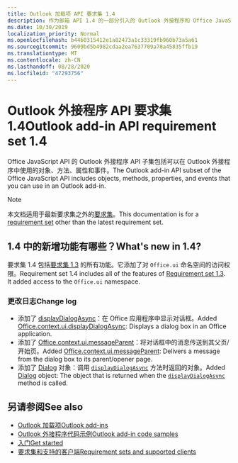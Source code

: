 ```yaml
---
title: Outlook 加载项 API 要求集 1.4
description: 作为邮箱 API 1.4 的一部分引入的 Outlook 外接程序和 Office JavaScript Api 的功能和 Api。
ms.date: 10/30/2019
localization_priority: Normal
ms.openlocfilehash: b4460315412e1a82473a1c33319fb960b73a5a61
ms.sourcegitcommit: 9609bd5b4982cdaa2ea7637709a78a45835ffb19
ms.translationtype: MT
ms.contentlocale: zh-CN
ms.lasthandoff: 08/28/2020
ms.locfileid: "47293756"
---
```

# <a name="outlook-add-in-api-requirement-set-14"></a><span data-ttu-id="ab448-103">Outlook 外接程序 API 要求集 1.4</span><span class="sxs-lookup"><span data-stu-id="ab448-103">Outlook add-in API requirement set 1.4</span></span>

<span data-ttu-id="ab448-104">Office JavaScript API 的 Outlook 外接程序 API 子集包括可以在 Outlook 外接程序中使用的对象、方法、属性和事件。</span><span class="sxs-lookup"><span data-stu-id="ab448-104">The Outlook add-in API subset of the Office JavaScript API includes objects, methods, properties, and events that you can use in an Outlook add-in.</span></span>

> [!NOTE]
> <span data-ttu-id="ab448-105">本文档适用于最新要求集之外的[要求集](../../requirement-sets/outlook-api-requirement-sets.md)。</span><span class="sxs-lookup"><span data-stu-id="ab448-105">This documentation is for a [requirement set](../../requirement-sets/outlook-api-requirement-sets.md) other than the latest requirement set.</span></span>

## <a name="whats-new-in-14"></a><span data-ttu-id="ab448-106">1.4 中的新增功能有哪些？</span><span class="sxs-lookup"><span data-stu-id="ab448-106">What's new in 1.4?</span></span>

<span data-ttu-id="ab448-p101">要求集 1.4 包括[要求集 1.3](../requirement-set-1.3/outlook-requirement-set-1.3.md) 的所有功能。它添加了对 `Office.ui` 命名空间的访问权限。</span><span class="sxs-lookup"><span data-stu-id="ab448-p101">Requirement set 1.4 includes all of the features of [Requirement set 1.3](../requirement-set-1.3/outlook-requirement-set-1.3.md). It added access to the `Office.ui` namespace.</span></span>

### <a name="change-log"></a><span data-ttu-id="ab448-109">更改日志</span><span class="sxs-lookup"><span data-stu-id="ab448-109">Change log</span></span>

- <span data-ttu-id="ab448-110">添加了 [displayDialogAsync](/javascript/api/office/office.ui#displaydialogasync-startaddress--options--callback-)：在 Office 应用程序中显示对话框。</span><span class="sxs-lookup"><span data-stu-id="ab448-110">Added [Office.context.ui.displayDialogAsync](/javascript/api/office/office.ui#displaydialogasync-startaddress--options--callback-): Displays a dialog box in an Office application.</span></span>
- <span data-ttu-id="ab448-111">添加了 [Office.context.ui.messageParent](/javascript/api/office/office.ui#messageparent-message-)：将对话框中的消息传送到其父页/开始页。</span><span class="sxs-lookup"><span data-stu-id="ab448-111">Added [Office.context.ui.messageParent](/javascript/api/office/office.ui#messageparent-message-): Delivers a message from the dialog box to its parent/opener page.</span></span>
- <span data-ttu-id="ab448-112">添加了 [Dialog](/javascript/api/office/office.dialog) 对象：调用 [`displayDialogAsync`](/javascript/api/office/office.ui#displaydialogasync-startaddress--options--callback-) 方法时返回的对象。</span><span class="sxs-lookup"><span data-stu-id="ab448-112">Added [Dialog](/javascript/api/office/office.dialog) object: The object that is returned when the [`displayDialogAsync`](/javascript/api/office/office.ui#displaydialogasync-startaddress--options--callback-) method is called.</span></span>

## <a name="see-also"></a><span data-ttu-id="ab448-113">另请参阅</span><span class="sxs-lookup"><span data-stu-id="ab448-113">See also</span></span>

- [<span data-ttu-id="ab448-114">Outlook 加载项</span><span class="sxs-lookup"><span data-stu-id="ab448-114">Outlook add-ins</span></span>](../../../outlook/outlook-add-ins-overview.md)
- [<span data-ttu-id="ab448-115">Outlook 外接程序代码示例</span><span class="sxs-lookup"><span data-stu-id="ab448-115">Outlook add-in code samples</span></span>](https://developer.microsoft.com/outlook/gallery/?filterBy=Outlook,Samples,Add-ins)
- [<span data-ttu-id="ab448-116">入门</span><span class="sxs-lookup"><span data-stu-id="ab448-116">Get started</span></span>](../../../quickstarts/outlook-quickstart.md)
- [<span data-ttu-id="ab448-117">要求集和支持的客户端</span><span class="sxs-lookup"><span data-stu-id="ab448-117">Requirement sets and supported clients</span></span>](../../requirement-sets/outlook-api-requirement-sets.md)
